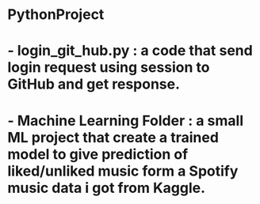 # PythonProject

# - login_git_hub.py : a code that send login request using session to GitHub and get response.
# - Machine Learning Folder : a small ML project that create a trained model to give prediction of liked/unliked music form a Spotify music data i got from Kaggle.
